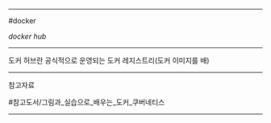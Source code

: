 
---

#docker

*docker hub*

---

도커 허브란 공식적으로 운영되는 도커 레지스트리(도커 이미지를 배)

---

참고자료

#참고도서/그림과_실습으로_배우는_도커_쿠버네티스 

---